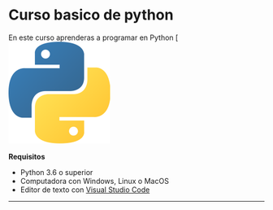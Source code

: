# Curso basico de python

En este curso aprenderas a programar en Python
[![Logo de Python](https://github.com/manuelrosas94/EjerciciosPython/blob/main/imagenes/Logo-Python.png)


**Requisitos**
- Python 3.6 o superior
- Computadora con Windows, Linux o MacOS
- Editor de texto con [Visual Studio Code](https://code.visualstudio.com/)

--------------------------------------------------------------------------------

